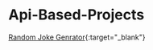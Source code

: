 # Api-Based-Projects


[Random Joke Genrator](https://random-joke-gen.netlify.app){:target="_blank"}
